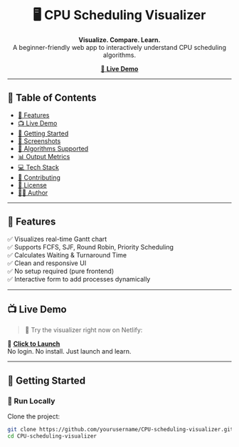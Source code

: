 <h1 align="center">🖥️ CPU Scheduling Visualizer</h1>
<p align="center">
  <b>Visualize. Compare. Learn.</b><br>
  A beginner-friendly web app to interactively understand CPU scheduling algorithms.
</p>

<p align="center">
  <a href="https://effervescent-pixie-9c5664.netlify.app/" target="_blank">
    🔗 <b>Live Demo</b>
  </a>
</p>

---

## 📌 Table of Contents

- [🌟 Features](#-features)
- [📺 Live Demo](#-live-demo)
- [🚀 Getting Started](#-getting-started)
- [📸 Screenshots](#-screenshots)
- [🧠 Algorithms Supported](#-algorithms-supported)
- [📊 Output Metrics](#-output-metrics)
- [💻 Tech Stack](#-tech-stack)
- [🤝 Contributing](#-contributing)
- [📄 License](#-license)
- [👨‍💻 Author](#-author)

---

## 🌟 Features

✅ Visualizes real-time Gantt chart  
✅ Supports FCFS, SJF, Round Robin, Priority Scheduling  
✅ Calculates Waiting & Turnaround Time  
✅ Clean and responsive UI  
✅ No setup required (pure frontend)  
✅ Interactive form to add processes dynamically  

---

## 📺 Live Demo

> 🧪 Try the visualizer right now on Netlify:

🎯 **[Click to Launch](https://effervescent-pixie-9c5664.netlify.app/)**  
No login. No install. Just launch and learn.

---

## 🚀 Getting Started

### 🔧 Run Locally

Clone the project:

```bash
git clone https://github.com/yourusername/CPU-scheduling-visualizer.git
cd CPU-scheduling-visualizer

